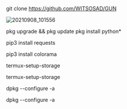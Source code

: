 git clone https://github.com/WITSOSAD/GUN

![20210908_101556](https://user-images.githubusercontent.com/74477764/132950251-230e17e9-dbb0-4770-85da-15d94b0e7f47.jpg)


pkg upgrade && pkg update
pkg install python*

 pip3 install requests

 pip3 install colorama

 termux-setup-storage

 termux-setup-storage

 dpkg --configure -a

 dpkg --configure -a
